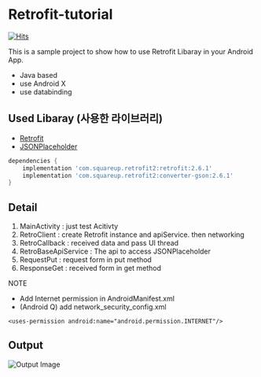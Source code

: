 # Retrofit-tutorial

[![Hits](https://hits.seeyoufarm.com/api/count/incr/badge.svg?url=https%3A%2F%2Fgithub.com%2Fkor45cw%2FRetrofit-tutorial)](https://hits.seeyoufarm.com)

This is a sample project to show how to use Retrofit Libaray in your Android App.

- Java based
- use Android X 
- use databinding


## Used Libaray (사용한 라이브러리)

- [Retrofit](https://square.github.io/retrofit)
- [JSONPlaceholder](http://jsonplaceholder.typicode.com)

```groovy
dependencies {
    implementation 'com.squareup.retrofit2:retrofit:2.6.1'
    implementation 'com.squareup.retrofit2:converter-gson:2.6.1'
}
```

## Detail

1. MainActivity : just test Acitivty
2. RetroClient : create Retrofit instance and apiService. then networking 
3. RetroCallback : received data and pass UI thread
4. RetroBaseApiService : The api to access JSONPlaceholder
5. RequestPut : request form in put method
6. ResponseGet : received form in get method

NOTE

- Add Internet permission in AndroidManifest.xml
- (Android Q) add network_security_config.xml
```
<uses-permission android:name="android.permission.INTERNET"/>
```

## Output
![Output Image](https://raw.githubusercontent.com/kor45cw/Retrofit-tutorial/develop/output.png)

